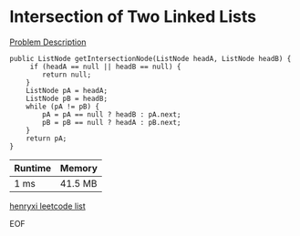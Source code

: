 # Intersection of Two Linked Lists
[Problem Description](https://leetcode.com/problems/intersection-of-two-linked-lists/)

```
public ListNode getIntersectionNode(ListNode headA, ListNode headB) {
     if (headA == null || headB == null) {
        return null;
    }
    ListNode pA = headA;
    ListNode pB = headB;
    while (pA != pB) {
        pA = pA == null ? headB : pA.next;
        pB = pB == null ? headA : pB.next;
    }
    return pA;
}
```

| Runtime       | Memory     | 
| :------------- | :---------- |
| 1 ms | 41.5 MB	   |


[henryxi leetcode list](http://www.henryxi.com/leetcode)

EOF